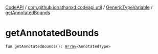[CodeAPI](../../index.md) / [com.github.jonathanxd.codeapi.util](../index.md) / [GenericTypeVariable](index.md) / [getAnnotatedBounds](.)

# getAnnotatedBounds

`fun getAnnotatedBounds(): `[`Array`](https://kotlinlang.org/api/latest/jvm/stdlib/kotlin/-array/index.html)`<AnnotatedType>`